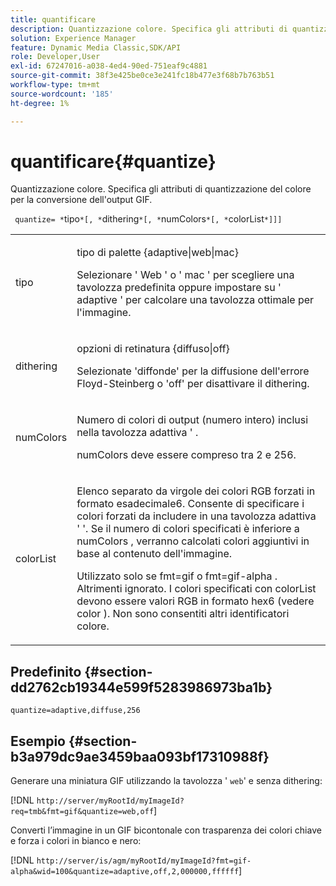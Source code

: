 ```yaml
---
title: quantificare
description: Quantizzazione colore. Specifica gli attributi di quantizzazione del colore per la conversione dell'output GIF.
solution: Experience Manager
feature: Dynamic Media Classic,SDK/API
role: Developer,User
exl-id: 67247016-a038-4ed4-90ed-751eaf9c4881
source-git-commit: 38f3e425be0ce3e241fc18b477e3f68b7b763b51
workflow-type: tm+mt
source-wordcount: '185'
ht-degree: 1%

---
```


# quantificare{#quantize}

Quantizzazione colore. Specifica gli attributi di quantizzazione del colore per la conversione dell&#39;output GIF.

` quantize= *`tipo`*[, *`dithering`*[, *`numColors`*[, *`colorList`*]]]`

<table id="simpletable_6BF155FCB8224E7EBFC8D8375AD26A71"> 
 <tr class="strow"> 
  <td class="stentry"> <p> <span class="codeph"> <span class="varname"> tipo </span> </span> </p> </td> 
  <td class="stentry"> <p> <span class="codeph"> tipo di palette {adaptive|web|mac} </span> </p> <p>Selezionare ' <span class="codeph"> Web </span>' o ' <span class="codeph"> mac </span>' per scegliere una tavolozza predefinita oppure impostare su ' <span class="codeph"> adaptive </span>' per calcolare una tavolozza ottimale per l'immagine. </p> </td> 
 </tr> 
 <tr class="strow"> 
  <td class="stentry"> <p> <span class="codeph"> <span class="varname"> dithering </span> </span> </p> </td> 
  <td class="stentry"> <p> <span class="codeph"> opzioni di retinatura </span> {diffuso|off} </p> <p>Selezionate 'diffonde' per la diffusione dell'errore Floyd-Steinberg o 'off' per disattivare il dithering. </p> </td> 
 </tr> 
 <tr class="strow"> 
  <td class="stentry"> <p> <span class="codeph"> <span class="varname"> numColors </span> </span> </p> </td> 
  <td class="stentry"> <p>Numero di colori di output (numero intero) inclusi nella tavolozza adattiva <span class="codeph"> ' </span>. </p> <p> <span class="codeph"> <span class="varname"> numColors </span> </span> deve essere compreso tra 2 e 256. </p> </td> 
 </tr> 
 <tr class="strow"> 
  <td class="stentry"> <p> <span class="codeph"> <span class="varname"> colorList </span> </span> </p> </td> 
  <td class="stentry"> <p>Elenco separato da virgole dei colori RGB forzati in formato esadecimale6. Consente di specificare i colori forzati da includere in una tavolozza <span class="codeph"> adattiva ' </span>'. Se il numero di colori specificati è inferiore a <span class="codeph"> numColors </span>, verranno calcolati colori aggiuntivi in base al contenuto dell'immagine. </p> <p>Utilizzato solo se <span class="codeph"> fmt=gif </span> o <span class="codeph"> fmt=gif-alpha </span>. Altrimenti ignorato. I colori specificati con <span class="codeph"> <span class="varname"> colorList </span> </span> devono essere valori RGB in formato hex6 (vedere <span class="codeph"> color </span>). Non sono consentiti altri identificatori colore. </p> </td> 
 </tr> 
</table>

## Predefinito {#section-dd2762cb19344e599f5283986973ba1b}

`quantize=adaptive,diffuse,256`

## Esempio {#section-b3a979dc9ae3459baa093bf17310988f}

Generare una miniatura GIF utilizzando la tavolozza &#39; `web`&#39; e senza dithering:

[!DNL `http://server/myRootId/myImageId?req=tmb&fmt=gif&quantize=web,off`]

Converti l’immagine in un GIF bicontonale con trasparenza dei colori chiave e forza i colori in bianco e nero:

[!DNL `http://server/is/agm/myRootId/myImageId?fmt=gif-alpha&wid=100&quantize=adaptive,off,2,000000,ffffff`]
